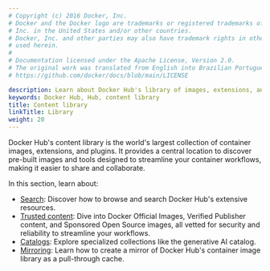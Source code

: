 ```yaml
---
# Copyright (c) 2016 Docker, Inc.
# Docker and the Docker logo are trademarks or registered trademarks of Docker,
# Inc. in the United States and/or other countries.
# Docker, Inc. and other parties may also have trademark rights in other terms
# used herein.
#
# Documentation licensed under the Apache License, Version 2.0.
# The original work was translated from English into Brazilian Portuguese.
# https://github.com/docker/docs/blob/main/LICENSE

description: Learn about Docker Hub's library of images, extensions, and plugins.
keywords: Docker Hub, Hub, content library
title: Content library
linkTitle: Library
weight: 20
---
```

Docker Hub's content library is the world's largest collection of
container images, extensions, and plugins. It provides a central location to
discover pre-built images and tools designed to streamline your container
workflows, making it easier to share and collaborate.

In this section, learn about:

- [Search](./search.md): Discover how to browse and search Docker Hub's extensive resources.
- [Trusted content](./trusted-content.md): Dive into Docker Official Images,
  Verified Publisher content, and Sponsored Open Source images, all vetted for
  security and reliability to streamline your workflows.
- [Catalogs](./catalogs.md): Explore specialized collections like the generative AI catalog.
- [Mirroring](./mirror.md): Learn how to create a mirror of Docker Hub's
  container image library as a pull-through cache.
